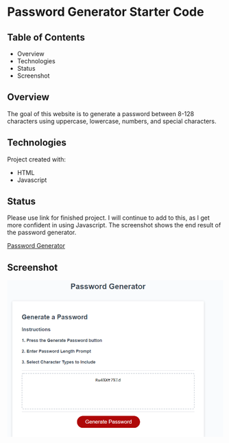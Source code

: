# Password Generator Starter Code


## Table of Contents
* Overview
* Technologies
* Status
* Screenshot

## Overview
The goal of this website is to generate a password between 8-128 characters using uppercase, lowercase, numbers, and special characters.

## Technologies
Project created with:
* HTML
* Javascript

## Status
Please use link for finished project. I will continue to add to this, as I get more confident in using Javascript. The screenshot shows the end result of the password generator.

[Password Generator](https://achung92.github.io/password-generator/)

## Screenshot

![screenshot](develop/images/password-demo.png)
